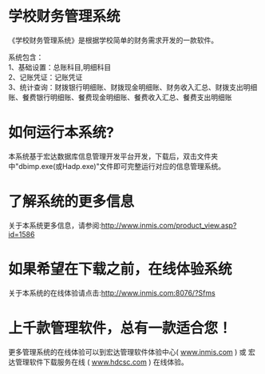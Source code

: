 # 学校财务管理系统

《学校财务管理系统》是根据学校简单的财务需求开发的一款软件。 

系统包含：   
1、基础设置：总账科目,明细科目   
2、记账凭证：记账凭证   
3、统计查询：财拨银行明细账、财拨现金明细账、财务收入汇总、财拨支出明细账、餐费银行明细账、餐费现金明细账、餐费收入汇总、餐费支出明细账

# 如何运行本系统?

本系统基于宏达数据库信息管理开发平台开发，下载后，双击文件夹中"dbimp.exe(或Hadp.exe)"文件即可完整运行对应的信息管理系统。

# 了解系统的更多信息

关于本系统更多信息，请参阅:http://www.inmis.com/product_view.asp?id=1586

# 如果希望在下载之前，在线体验系统

关于本系统的在线体验请点击:http://www.inmis.com:8076/?Sfms

# 上千款管理软件，总有一款适合您！

更多管理系统的在线体验可以到宏达管理软件体验中心( www.inmis.com ) 或 宏达管理软件下载服务在线 ( www.hdcsc.com ) 在线体验。

